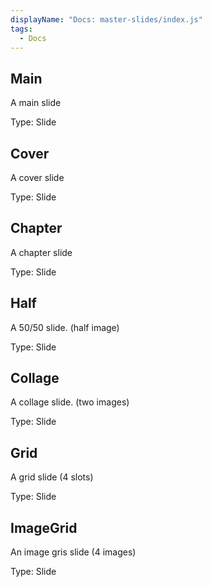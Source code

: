 ```yaml
---
displayName: "Docs: master-slides/index.js"
tags: 
  - Docs
---
```


<!-- Generated by documentation.js. Update this documentation by updating the source code. -->

## Main

A main slide

Type: Slide

## Cover

A cover slide

Type: Slide

## Chapter

A chapter slide

Type: Slide

## Half

A 50/50 slide. (half image)

Type: Slide

## Collage

A collage slide. (two images)

Type: Slide

## Grid

A grid slide (4 slots)

Type: Slide

## ImageGrid

An image gris slide (4 images)

Type: Slide

